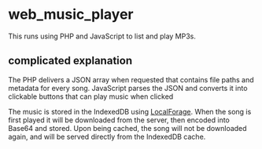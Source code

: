 # web_music_player

This runs using PHP and JavaScript to list and play MP3s.

## complicated explanation

The PHP delivers a JSON array when requested that contains file paths and metadata for every song.
JavaScript parses the JSON and converts it into clickable buttons that can play music when clicked

The music is stored in the IndexedDB using [LocalForage](https://localforage.github.io/localForage/).
When the song is first played it will be downloaded from the server, then encoded into Base64 and stored.
Upon being cached, the song will not be downloaded again, and will be served directly from the IndexedDB cache.
